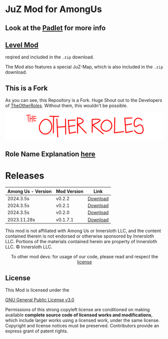 # JuZ Mod for AmongUs

## Look at the [Padlet](https://padlet.com/niklaskeim/among-us-mod-v52klgwhl1whsjl1) for more info

## [Level Mod](https://levelimposter.net/)

  reqired and included in the `.zip` download.

  The Mod also features a special JuZ-Map, which is also included in the `.zip` download.

## This is a Fork

  As you can see, this Repository is a Fork. Huge Shout out to the Developers of [TheOtherRoles](https://github.com/TheOtherRolesAU/TheOtherRoles). Without them, this wouldn't be possible.

![TOR Logo](/RoleImages/TOR_logo.png)

## Role Name Explanation [here](Role_Info.md)

# Releases
| Among Us - Version | Mod Version | Link |
|----------|-------------|-----------------|
| 2024.3.5s | v0.2.2 | [Download](https://github.com/keimschleuder/JuZ_Mod/releases/tag/0.2.2) |
| 2024.3.5s | v0.2.1 | [Download](https://github.com/keimschleuder/JuZ_Mod/releases/tag/0.2.1) |
| 2024.3.5s | v0.2.0 | [Download](https://github.com/keimschleuder/JuZ_Mod/releases/tag/0.2.0) |
| 2023.11.28s | v0.1.7.1 | [Download](https://github.com/keimschleuder/JuZ_Mod/releases/tag/0.1.7.1) |

  This mod is not affiliated with Among Us or Innersloth LLC, and the content contained therein is not endorsed or otherwise sponsored by Innersloth LLC. Portions of the materials contained herein are property of Innersloth LLC. © Innersloth LLC.</p>
  <p align="center">
    To other mod devs: for usage of our code, please read and respect the <a href="#License">license</a></p>
  
## License
  This Mod is licensed under the

  [GNU General Public License v3.0](https://github.com/TheOtherRolesAU/TheOtherRoles/blob/main/LICENSE)

  Permissions of this strong copyleft license are conditioned on making available **complete source code of licensed works and modifications**, which include larger works using a licensed work, under the same license. Copyright and license notices must be preserved. Contributors provide an express grant of patent rights.
